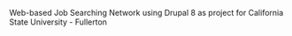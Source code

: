 Web-based Job Searching Network using Drupal 8 as project for California State University - Fullerton
